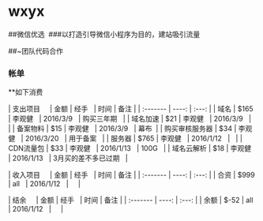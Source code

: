 # wxyx

 ##微信优选
  ###以打造引导微信小程序为目的，建站吸引流量

 ##~团队代码合作 
 

### 帐单

**如下消费

| 支出项目      |   金额   | 经手   | 时间 | 备注 |
| :-------     | ----: | :---: |
| 域名 | $165   |  李观健    |  2016/3/9    |  购买三年期    |
| 域名加速    | $21   |  李观健    |  2016/3/9    |      |
| 备案物料    | $15   |  李观健    |  2016/3/9    |   幕布   |
| 购买审核服务器 | $34 |  李观健    |  2016/3/20    |  用于备案    |
| 服务器 | $765 |  李观健    |  2016/1/12    |       |
| CDN流量包 | $33 |  李观健    |  2016/1/13    |  100G     |
| 域名云解析 | $18 |  李观健    |  2016/1/13    |  3月买的差不多已过期     |

| 收入项目     | 金额 | 经手   | 时间 | 备注 |
| :------- | ----: | :---: |
| 合资 | $999 |  all    |  2016/1/12    |      |

| 结余     | 金额 | 经手   | 时间 | 备注 |
| :------- | ----: | :---: |
| 余额 | $-52 |  all    |  2016/1/12    |      |
